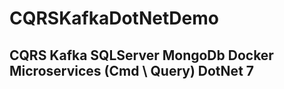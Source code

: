 ﻿# CQRSKafkaDotNetDemo

## CQRS Kafka SQLServer MongoDb Docker Microservices (Cmd \ Query) DotNet 7
